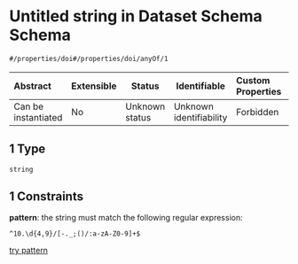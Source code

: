 # Untitled string in Dataset Schema Schema

```txt
#/properties/doi#/properties/doi/anyOf/1
```




| Abstract            | Extensible | Status         | Identifiable            | Custom Properties | Additional Properties | Access Restrictions | Defined In                                                                    |
| :------------------ | ---------- | -------------- | ----------------------- | :---------------- | --------------------- | ------------------- | ----------------------------------------------------------------------------- |
| Can be instantiated | No         | Unknown status | Unknown identifiability | Forbidden         | Allowed               | none                | [dataset.schema.json\*](../schema/dataset.schema.json "open original schema") |

## 1 Type

`string`

## 1 Constraints

**pattern**: the string must match the following regular expression: 

```regexp
^10.\d{4,9}/[-._;()/:a-zA-Z0-9]+$
```

[try pattern](https://regexr.com/?expression=%5E10.%5Cd%7B4%2C9%7D%2F%5B-._%3B()%2F%3Aa-zA-Z0-9%5D%2B%24 "try regular expression with regexr.com")

